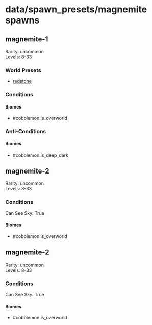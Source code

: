 # data/spawn_presets/magnemite spawns  
  
## magnemite-1  
Rarity: uncommon  
Levels: 8-33  
  
### World Presets  
* [redstone](/data/world_presets/redstone.md)  
  
### Conditions  
  
#### Biomes  
  * #cobblemon:is_overworld
  
  
### Anti-Conditions  
  
#### Biomes  
  * #cobblemon:is_deep_dark
  
  
## magnemite-2  
Rarity: uncommon  
Levels: 8-33  
  
### Conditions  
Can See Sky: True  
  
#### Biomes  
  * #cobblemon:is_overworld
  
  
## magnemite-2  
Rarity: uncommon  
Levels: 8-33  
  
### Conditions  
Can See Sky: True  
  
#### Biomes  
  * #cobblemon:is_overworld
  
